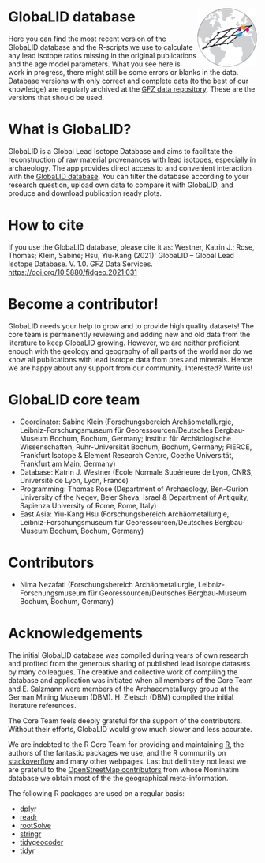 
<!-- README.md is generated from README.Rmd. Please edit that file -->

# GlobaLID database <img src="logo.svg" align="right" width="120" />

Here you can find the most recent version of the GlobaLID database and
the R-scripts we use to calculate any lead isotope ratios missing in the
original publications and the age model parameters. What you see here is
work in progress, there might still be some errors or blanks in the
data. Database versions with only correct and complete data (to the best
of our knowledge) are regularly archived at the [GFZ data
repository](https://doi.org/10.5880/fidgeo.2021.031). These are the
versions that should be used.

# What is GlobaLID?

GlobaLID is a Global Lead Isotope Database and aims to facilitate the
reconstruction of raw material provenances with lead isotopes,
especially in archaeology. The app provides direct access to and
convenient interaction with the [GlobaLID
database](https://doi.org/10.5880/fidgeo.2021.031). You can filter the
database according to your research question, upload own data to compare
it with GlobaLID, and produce and download publication ready plots.

# How to cite

If you use the GlobaLID database, please cite it as: Westner, Katrin J.;
Rose, Thomas; Klein, Sabine; Hsu, Yiu-Kang (2021): GlobaLID – Global
Lead Isotope Database. V. 1.0. GFZ Data Services.
<https://doi.org/10.5880/fidgeo.2021.031>

# Become a contributor!

GlobaLID needs your help to grow and to provide high quality datasets!
The core team is permanently reviewing and adding new and old data from
the literature to keep GlobaLID growing. However, we are neither
proficient enough with the geology and geography of all parts of the
world nor do we know all publications with lead isotope data from ores
and minerals. Hence we are happy about any support from our community.
Interested? Write us!

# GlobaLID core team

-   Coordinator: Sabine Klein (Forschungsbereich Archäometallurgie,
    Leibniz-Forschungsmuseum für Georessourcen/Deutsches Bergbau-Museum
    Bochum, Bochum, Germany; Institut für Archäologische Wissenschaften,
    Ruhr-Universität Bochum, Bochum, Germany; FIERCE, Frankfurt Isotope
    & Element Research Centre, Goethe Universität, Frankfurt am Main,
    Germany)
-   Database: Katrin J. Westner (Ecole Normale Supérieure de Lyon, CNRS,
    Université de Lyon, Lyon, France)
-   Programming: Thomas Rose (Department of Archaeology, Ben-Gurion
    University of the Negev, Be’er Sheva, Israel & Department of
    Antiquity, Sapienza University of Rome, Rome, Italy)
-   East Asia: Yiu-Kang Hsu (Forschungsbereich Archäometallurgie,
    Leibniz-Forschungsmuseum für Georessourcen/Deutsches Bergbau-Museum
    Bochum, Bochum, Germany)

# Contributors

-   Nima Nezafati (Forschungsbereich Archäometallurgie,
    Leibniz-Forschungsmuseum für Georessourcen/Deutsches Bergbau-Museum
    Bochum, Bochum, Germany)

# Acknowledgements

The initial GlobaLID database was compiled during years of own research
and profited from the generous sharing of published lead isotope
datasets by many colleagues. The creative and collective work of
compiling the database and application was initiated when all members of
the Core Team and E. Salzmann were members of the Archaeometallurgy
group at the German Mining Museum (DBM). H. Zietsch (DBM) compiled the
initial literature references.

The Core Team feels deeply grateful for the support of the contributors.
Without their efforts, GlobaLID would grow much slower and less
accurate.

We are indebted to the R Core Team for providing and maintaining
[R](https://cran.r-project.org/), the authors of the fantastic packages
we use, and the R community on
[stackoverflow](https://stackoverflow.com/) and many other webpages.
Last but definitely not least we are grateful to the [OpenStreetMap
contributors](https://www.openstreetmap.org) from whose Nominatim
database we obtain most of the the geographical meta-information.

The following R packages are used on a regular basis:

-   [dplyr](https://dplyr.tidyverse.org/)
-   [readr](https://readr.tidyverse.org/)
-   [rootSolve](https://cran.r-project.org/web/packages/rootSolve/index.html)
-   [stringr](https://stringr.tidyverse.org/)
-   [tidygeocoder](https://github.com/jessecambon/tidygeocoder)
-   [tidyr](https://tidyr.tidyverse.org/)
